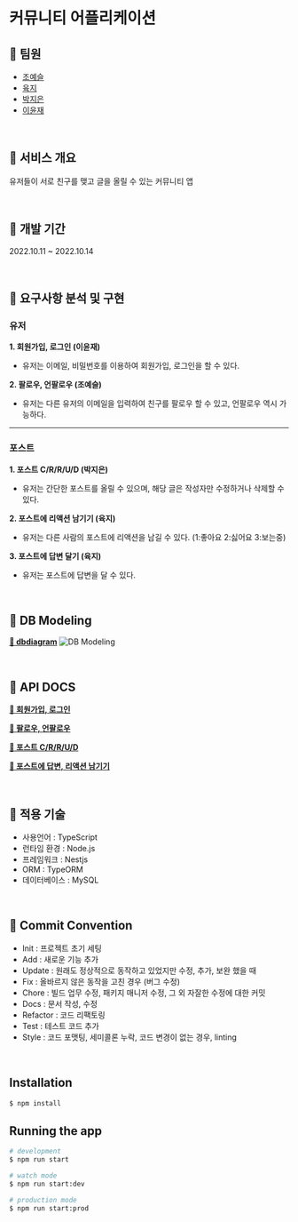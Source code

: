 # 커뮤니티 어플리케이션

## 📌 팀원

- [조예슬](https://github.com/eungang3)
- [육지](https://github.com/azure928)
- [박지은](https://github.com/JJieunn)
- [이윤재](https://github.com/Yunjae53)

<br/>

## 📌 서비스 개요

유저들이 서로 친구를 맺고 글을 올릴 수 있는 커뮤니티 앱

<br/>

## 📌 개발 기간

2022.10.11 ~ 2022.10.14

<br/>

## 📌 요구사항 분석 및 구현

### 유저

**1. 회원가입, 로그인 (이윤재)**

- 유저는 이메일, 비밀번호를 이용하여 회원가입, 로그인을 할 수 있다.

**2. 팔로우, 언팔로우 (조예슬)**

- 유저는 다른 유저의 이메일을 입력하여 친구를 팔로우 할 수 있고, 언팔로우 역시 가능하다.

---

### 포스트

**1. 포스트 C/R/R/U/D (박지은)**

- 유저는 간단한 포스트를 올릴 수 있으며, 해당 글은 작성자만 수정하거나 삭제할 수 있다.

**2. 포스트에 리액션 남기기 (육지)**

- 유저는 다른 사람의 포스트에 리액션을 남길 수 있다. (1:좋아요 2:싫어요 3:보는중)

**3. 포스트에 답변 달기 (육지)**

- 유저는 포스트에 답변을 달 수 있다.

<br/>

## 📌 DB Modeling

**[🔗 dbdiagram](https://dbdiagram.io/d/63450962f0018a1c5fd79252)**
![DB Modeling](https://i.imgur.com/fF4B5af.png)

<br>

## 📌 API DOCS

**[🔗 회원가입, 로그인](https://documenter.getpostman.com/view/22729924/2s83zpLMDf)**

**[🔗 팔로우, 언팔로우]()**

**[🔗 포스트 C/R/R/U/D](https://documenter.getpostman.com/view/22723173/2s83zpL1fL)**

**[🔗 포스트에 답변, 리액션 남기기](https://documenter.getpostman.com/view/21288917/2s83zpLMDZ)**

<br/>

## 📌 적용 기술

- 사용언어 : TypeScript
- 런타임 환경 : Node.js
- 프레임워크 : Nestjs
- ORM : TypeORM
- 데이터베이스 : MySQL

<br/>

## 📌 Commit Convention

- Init : 프로젝트 초기 세팅
- Add : 새로운 기능 추가
- Update : 원래도 정상적으로 동작하고 있었지만 수정, 추가, 보완 했을 때
- Fix : 올바르지 않은 동작을 고친 경우 (버그 수정)
- Chore : 빌드 업무 수정, 패키지 매니저 수정, 그 외 자잘한 수정에 대한 커밋
- Docs : 문서 작성, 수정
- Refactor : 코드 리팩토링
- Test : 테스트 코드 추가
- Style : 코드 포맷팅, 세미콜론 누락, 코드 변경이 없는 경우, linting

<br>

## Installation

```bash
$ npm install
```

## Running the app

```bash
# development
$ npm run start

# watch mode
$ npm run start:dev

# production mode
$ npm run start:prod
```
